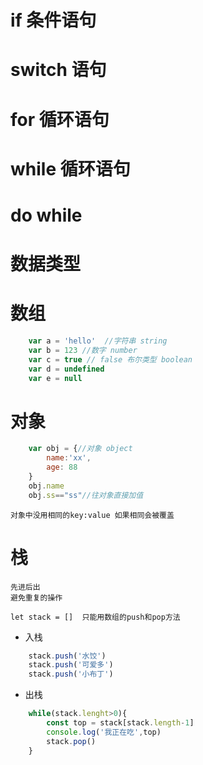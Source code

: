 # if 条件语句

# switch 语句

# for 循环语句

# while 循环语句

# do while

# 数据类型

# 数组
```js
    var a = 'hello'  //字符串 string
    var b = 123 //数字 number
    var c = true // false 布尔类型 boolean
    var d = undefined
    var e = null
```
# 对象
```js
    var obj = {//对象 object
        name:'xx',
        age: 88
    }
    obj.name
    obj.ss=="ss"//往对象直接加值
```
    对象中没用相同的key:value 如果相同会被覆盖

# 栈   
    先进后出
    避免重复的操作

    let stack = []  只能用数组的push和pop方法
- 入栈
```js
    stack.push('水饺')
    stack.push('可爱多')
    stack.push('小布丁')
```
- 出栈
```js
    while(stack.lenght>0){
        const top = stack[stack.length-1]
        console.log('我正在吃',top)
        stack.pop()
    }
```
